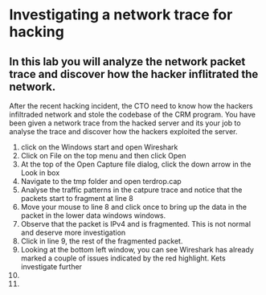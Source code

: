 # Investigating a network trace for hacking
## In this lab you will analyze the network packet trace and discover how the hacker inflitrated the network.

After the recent hacking incident, the CTO need to know how the hackers infiltraded network and stole the 
codebase of the CRM program. You have been given a network trace from the hacked server and its your job to analyse 
the trace and discover how the hackers exploited the server. 

1. click on the Windows start and open Wireshark
2. Click on File on the top menu and then click Open
3. At the top of the Open Capture file dialog, click the down arrow in the Look in box
4. Navigate to the tmp folder and open terdrop.cap 
5. Analyse the traffic patterns in the catpure trace and notice that the packets start to fragment at line 8 
6. Move your mouse to line 8 and click once to bring up the data in the packet in the lower data windows windows.
7. Observe that the packet is IPv4 and is fragmented. This is not normal and deserve more investigation
8. Click in line 9, the rest of the fragmented packet. 
9.  Looking at the bottom left window, you can see Wireshark has already marked a couple of issues indicated by the red highlight. Kets investigate further 
10.  
11. 
